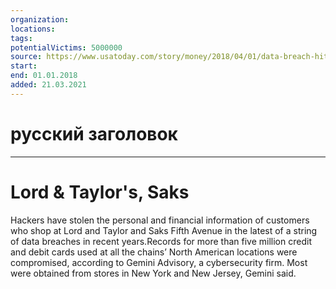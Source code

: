 ```yaml
---
organization: 
locations: 
tags: 
potentialVictims: 5000000
source: https://www.usatoday.com/story/money/2018/04/01/data-breach-hits-lord-taylors-saks/476838002/
start: 
end: 01.01.2018
added: 21.03.2021
---
```


# русский заголовок

---

# Lord & Taylor's, Saks

Hackers have stolen the personal and financial information of customers who shop at Lord and Taylor and Saks Fifth Avenue in the latest of a string of data breaches in recent years.Records for more than five million credit and debit cards used at all the chains’ North American locations were compromised, according to Gemini Advisory, a cybersecurity firm. Most were obtained from stores in New York and New Jersey, Gemini said.
